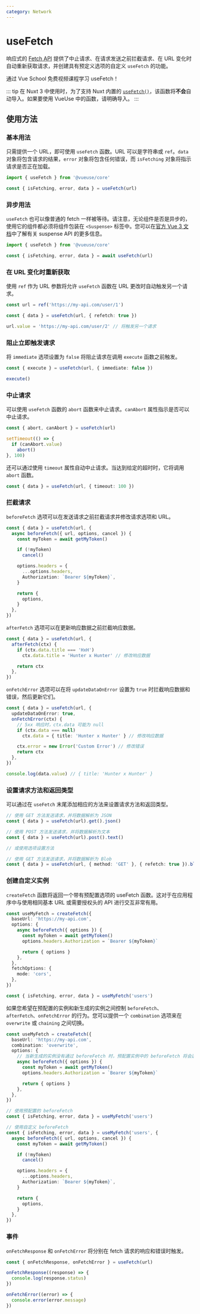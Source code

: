 ```yaml
---
category: Network
---
```


# useFetch

响应式的 [Fetch API](https://developer.mozilla.org/en-US/docs/Web/API/Fetch_API) 提供了中止请求、在请求发送之前拦截请求、在 URL 变化时自动重新获取请求，并创建具有预定义选项的自定义 `useFetch` 的功能。

<CourseLink href="https://vueschool.io/lessons/vueuse-utilities-usefetch-and-reactify?friend=vueuse">通过 Vue School 免费视频课程学习 useFetch！</CourseLink>

::: tip
在 Nuxt 3 中使用时，为了支持 Nuxt 内置的 [`useFetch()`](https://v3.nuxtjs.org/api/composables/use-fetch)，该函数将**不会**自动导入。如果要使用 VueUse 中的函数，请明确导入。
:::

## 使用方法

### 基本用法

只需提供一个 URL，即可使用 `useFetch` 函数。URL 可以是字符串或 `ref`。`data` 对象将包含请求的结果，`error` 对象将包含任何错误，而 `isFetching` 对象将指示请求是否正在加载。

```ts
import { useFetch } from '@vueuse/core'

const { isFetching, error, data } = useFetch(url)
```

### 异步用法

`useFetch` 也可以像普通的 fetch 一样被等待。请注意，无论组件是否是异步的，使用它的组件都必须将组件包装在 `<Suspense>` 标签中。您可以在[官方 Vue 3 文档](https://cn.vuejs.org/guide/built-ins/suspense)中了解有关 suspense API 的更多信息。

```ts
import { useFetch } from '@vueuse/core'

const { isFetching, error, data } = await useFetch(url)
```

### 在 URL 变化时重新获取

使用 `ref` 作为 URL 参数将允许 `useFetch` 函数在 URL 更改时自动触发另一个请求。

```ts
const url = ref('https://my-api.com/user/1')

const { data } = useFetch(url, { refetch: true })

url.value = 'https://my-api.com/user/2' // 将触发另一个请求
```

### 阻止立即触发请求

将 `immediate` 选项设置为 `false` 将阻止请求在调用 `execute` 函数之前触发。

```ts
const { execute } = useFetch(url, { immediate: false })

execute()
```

### 中止请求

可以使用 `useFetch` 函数的 `abort` 函数来中止请求。`canAbort` 属性指示是否可以中止请求。

```ts
const { abort, canAbort } = useFetch(url)

setTimeout(() => {
  if (canAbort.value)
    abort()
}, 100)
```

还可以通过使用 `timeout` 属性自动中止请求。当达到给定的超时时，它将调用 `abort` 函数。

```ts
const { data } = useFetch(url, { timeout: 100 })
```

### 拦截请求

`beforeFetch` 选项可以在发送请求之前拦截请求并修改请求选项和 URL。

```ts
const { data } = useFetch(url, {
  async beforeFetch({ url, options, cancel }) {
    const myToken = await getMyToken()

    if (!myToken)
      cancel()

    options.headers = {
      ...options.headers,
      Authorization: `Bearer ${myToken}`,
    }

    return {
      options,
    }
  },
})
```

`afterFetch` 选项可以在更新响应数据之前拦截响应数据。

```ts
const { data } = useFetch(url, {
  afterFetch(ctx) {
    if (ctx.data.title === 'HxH')
      ctx.data.title = 'Hunter x Hunter' // 修改响应数据

    return ctx
  },
})
```

`onFetchError` 选项可以在将 `updateDataOnError` 设置为 `true` 时拦截响应数据和错误，然后更新它们。

```ts
const { data } = useFetch(url, {
  updateDataOnError: true,
  onFetchError(ctx) {
    // 5xx 响应时，ctx.data 可能为 null
    if (ctx.data === null)
      ctx.data = { title: 'Hunter x Hunter' } // 修改响应数据

    ctx.error = new Error('Custom Error') // 修改错误
    return ctx
  },
})

console.log(data.value) // { title: 'Hunter x Hunter' }
```

### 设置请求方法和返回类型

可以通过在 `useFetch` 末尾添加相应的方法来设置请求方法和返回类型。

```ts
// 使用 GET 方法发送请求，并将数据解析为 JSON
const { data } = useFetch(url).get().json()

// 使用 POST 方法发送请求，并将数据解析为文本
const { data } = useFetch(url).post().text()

// 或使用选项设置方法

// 使用 GET 方法发送请求，并将数据解析为 Blob
const { data } = useFetch(url, { method: 'GET' }, { refetch: true }).blob()
```

### 创建自定义实例

`createFetch` 函数将返回一个带有预配置选项的 useFetch 函数。这对于在应用程序中与使用相同基本 URL 或需要授权头的 API 进行交互非常有用。

```ts
const useMyFetch = createFetch({
  baseUrl: 'https://my-api.com',
  options: {
    async beforeFetch({ options }) {
      const myToken = await getMyToken()
      options.headers.Authorization = `Bearer ${myToken}`

      return { options }
    },
  },
  fetchOptions: {
    mode: 'cors',
  },
})

const { isFetching, error, data } = useMyFetch('users')
```

如果您希望在预配置的实例和新生成的实例之间控制 `beforeFetch`、`afterFetch`、`onFetchError` 的行为。您可以提供一个 `combination` 选项来在 `overwrite` 或 `chaining` 之间切换。

```ts
const useMyFetch = createFetch({
  baseUrl: 'https://my-api.com',
  combination: 'overwrite',
  options: {
    // 当新生成的实例没有通过 beforeFetch 时，预配置实例中的 beforeFetch 将会运行
    async beforeFetch({ options }) {
      const myToken = await getMyToken()
      options.headers.Authorization = `Bearer ${myToken}`

      return { options }
    },
  },
})

// 使用预配置的 beforeFetch
const { isFetching, error, data } = useMyFetch('users')

// 使用自定义 beforeFetch
const { isFetching, error, data } = useMyFetch('users', {
  async beforeFetch({ url, options, cancel }) {
    const myToken = await getMyToken()

    if (!myToken)
      cancel()

    options.headers = {
      ...options.headers,
      Authorization: `Bearer ${myToken}`,
    }

    return {
      options,
    }
  },
})
```

### 事件

`onFetchResponse` 和 `onFetchError` 将分别在 fetch 请求的响应和错误时触发。

```ts
const { onFetchResponse, onFetchError } = useFetch(url)

onFetchResponse((response) => {
  console.log(response.status)
})

onFetchError((error) => {
  console.error(error.message)
})
```
